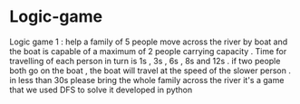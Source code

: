 # Logic-game
Logic game 1 :  help a family of 5 people move across the river by boat and the boat is capable of a maximum of 2 people carrying capacity .  Time for travelling of each person in turn is 1s , 3s , 6s , 8s and 12s .  if two people both go on the boat , the boat will travel at the speed of the slower person . 
in less than 30s please bring the whole family across the river
it's a game that we used DFS to solve it developed in python
